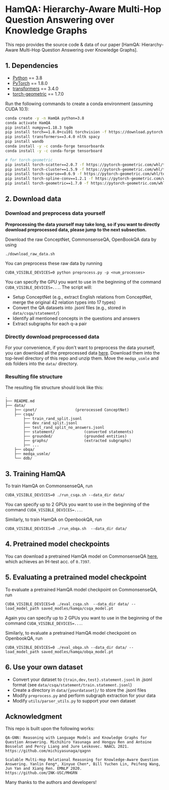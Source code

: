 # HamQA: Hierarchy-Aware Multi-Hop Question Answering over Knowledge Graphs

This repo provides the source code & data of our paper [HamQA: Hierarchy-Aware Multi-Hop Question Answering over Knowledge Graphs].

## 1. Dependencies

- [Python](<https://www.python.org/>) == 3.8
- [PyTorch](<https://pytorch.org/get-started/locally/>) == 1.8.0
- [transformers](<https://github.com/huggingface/transformers/tree/v3.4.0>) == 3.4.0
- [torch-geometric](https://pytorch-geometric.readthedocs.io/) == 1.7.0

Run the following commands to create a conda environment (assuming CUDA 10.1):
```bash
conda create -y -n HamQA python=3.8
conda activate HamQA
pip install numpy==1.18.3 tqdm
pip install torch==1.8.0+cu101 torchvision -f https://download.pytorch.org/whl/torch_stable.html
pip install transformers==3.4.0 nltk spacy
pip install wandb
conda install -y -c conda-forge tensorboardx
conda install -y -c conda-forge tensorboard

# for torch-geometric
pip install torch-scatter==2.0.7 -f https://pytorch-geometric.com/whl/torch-1.8.0+cu101.html
pip install torch-cluster==1.5.9 -f https://pytorch-geometric.com/whl/torch-1.8.0+cu101.html
pip install torch-sparse==0.6.9 -f https://pytorch-geometric.com/whl/torch-1.8.0+cu101.html
pip install torch-spline-conv==1.2.1 -f https://pytorch-geometric.com/whl/torch-1.8.0+cu101.html
pip install torch-geometric==1.7.0 -f https://pytorch-geometric.com/whl/torch-1.8.0+cu101.html
```


## 2. Download data

### Download and preprocess data yourself
**Preprocessing the data yourself may take long, so if you want to directly download preprocessed data, please jump to the next subsection.**

Download the raw ConceptNet, CommonsenseQA, OpenBookQA data by using
```
./download_raw_data.sh
```

You can preprocess these raw data by running
```
CUDA_VISIBLE_DEVICES=0 python preprocess.py -p <num_processes>
```
You can specify the GPU you want to use in the beginning of the command `CUDA_VISIBLE_DEVICES=...`. The script will:
* Setup ConceptNet (e.g., extract English relations from ConceptNet, merge the original 42 relation types into 17 types)
* Convert the QA datasets into .jsonl files (e.g., stored in `data/csqa/statement/`)
* Identify all mentioned concepts in the questions and answers
* Extract subgraphs for each q-a pair


### Directly download preprocessed data
For your convenience, if you don't want to preprocess the data yourself, you can download all the preprocessed data [here](https://drive.google.com/drive/folders/1T6B4nou5P3u-6jr0z6e3IkitO8fNVM6f?usp=sharing). Download them into the top-level directory of this repo and unzip them. Move the `medqa_usmle` and `ddb` folders into the `data/` directory.

### Resulting file structure

The resulting file structure should look like this:

```plain
.
├── README.md
├── data/
    ├── cpnet/                 (prerocessed ConceptNet)
    ├── csqa/
        ├── train_rand_split.jsonl
        ├── dev_rand_split.jsonl
        ├── test_rand_split_no_answers.jsonl
        ├── statement/             (converted statements)
        ├── grounded/              (grounded entities)
        ├── graphs/                (extracted subgraphs)
        ├── ...
    ├── obqa/
    ├── medqa_usmle/
    └── ddb/
```

## 3. Training HamQA
To train HamQA on CommonsenseQA, run
```
CUDA_VISIBLE_DEVICES=0 ./run_csqa.sh --data_dir data/
```
You can specify up to 2 GPUs you want to use in the beginning of the command `CUDA_VISIBLE_DEVICES=...`.

Similarly, to train HamQA on OpenbookQA, run
```
CUDA_VISIBLE_DEVICES=0 ./run_obqa.sh  --data_dir data/
```

## 4. Pretrained model checkpoints
You can download a pretrained HamQA model on CommonsenseQA [here](https://drive.google.com/file/d/1D01TpJzVyhy5Yc3MMr8W9JMd362biNAG/view?usp=sharing), which achieves an IH-test acc. of `0.7397`.

[comment]: <> (You can also download a pretrained HamQA model on OpenbookQA [here]&#40;https://drive.google.com/file/d/1-QqyiQuU9xlN20vwfIaqYQ_uJMP8d7Pv/view?usp=sharing&#41;, which achieves an test acc. of `84.8`.)

## 5. Evaluating a pretrained model checkpoint
To evaluate a pretrained HamQA model checkpoint on CommonsenseQA, run
```
CUDA_VISIBLE_DEVICES=0 ./eval_csqa.sh  --data_dir data/ --load_model_path saved_modles/hamqa/csqa_model.pt
```
Again you can specify up to 2 GPUs you want to use in the beginning of the command `CUDA_VISIBLE_DEVICES=...`.

Similarly, to evaluate a pretrained HamQA model checkpoint on OpenbookQA, run
```
CUDA_VISIBLE_DEVICES=0 ./eval_obqa.sh --data_dir data/ --load_model_path saved_modles/hamqa/obqa_model.pt
```

## 6. Use your own dataset
- Convert your dataset to  `{train,dev,test}.statement.jsonl`  in .jsonl format (see `data/csqa/statement/train.statement.jsonl`)
- Create a directory in `data/{yourdataset}/` to store the .jsonl files
- Modify `preprocess.py` and perform subgraph extraction for your data
- Modify `utils/parser_utils.py` to support your own dataset


## Acknowledgment
This repo is built upon the following works:
```
QA-GNN: Reasoning with Language Models and Knowledge Graphs for Question Answering. Michihiro Yasunaga and Hongyu Ren and Antoine Bosselut and Percy Liang and Jure Leskovec. NAACL 2021. 
https://github.com/michiyasunaga/qagnn

Scalable Multi-Hop Relational Reasoning for Knowledge-Aware Question Answering. Yanlin Feng*, Xinyue Chen*, Bill Yuchen Lin, Peifeng Wang, Jun Yan and Xiang Ren. EMNLP 2020. 
https://github.com/INK-USC/MHGRN

```
Many thanks to the authors and developers!
